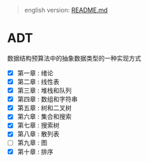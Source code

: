 > english version: [README.md](./README.md)

# ADT

数据结构预算法中的抽象数据类型的一种实现方式

- [x] 第一章 : 绪论
- [x] 第二章 : 线性表
- [x] 第三章 : 堆栈和队列
- [x] 第四章 : 数组和字符串
- [x] 第五章 : 树和二叉树
- [x] 第六章 : 集合和搜索
- [x] 第七章 : 搜索树
- [x] 第八章 : 散列表
- [ ] 第九章 : 图
- [x] 第十章 : 排序
